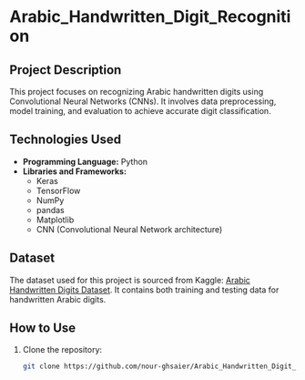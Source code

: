 # Arabic_Handwritten_Digit_Recognition

## Project Description
This project focuses on recognizing Arabic handwritten digits using Convolutional Neural Networks (CNNs). It involves data preprocessing, model training, and evaluation to achieve accurate digit classification.

## Technologies Used
- **Programming Language:** Python
- **Libraries and Frameworks:**
  - Keras
  - TensorFlow
  - NumPy
  - pandas
  - Matplotlib
  - CNN (Convolutional Neural Network architecture)
    
## Dataset
The dataset used for this project is sourced from Kaggle: [Arabic Handwritten Digits Dataset](https://www.kaggle.com/datasets/mloey1/ahdd1/data?select=Train+%2B+Test+Matlab.mat). It contains both training and testing data for handwritten Arabic digits.


## How to Use
1. Clone the repository:
   ```bash
   git clone https://github.com/nour-ghsaier/Arabic_Handwritten_Digit_Recognition.git
